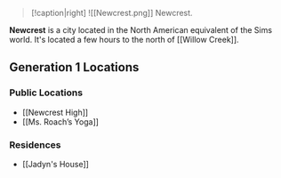 > [!caption|right]
> ![[Newcrest.png]] 
> Newcrest.

**Newcrest** is a city located in the North American equivalent of the Sims world. It's located a few hours to the north of [[Willow Creek]].

## Generation 1 Locations
### Public Locations
- [[Newcrest High]]
- [[Ms. Roach’s Yoga]]

### Residences
- [[Jadyn's House]]
